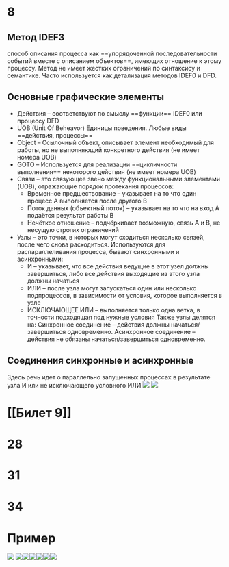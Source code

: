 # 8

## Метод IDEF3
способ описания процесса как ==упорядоченной последовательности событий вместе с описанием объектов==, имеющих отношение к этому процессу. Метод не имеет жестких ограничений по синтаксису и семантике. Часто используется как детализация методов IDEF0 и DFD.
## Основные графические элементы
- Действия – соответствуют по смыслу ==функции== IDEF0 или процессу DFD
- UOB (Unit Of Beheavor) Единицы поведения. Любые виды ==действия, процессы==
- Object – Ссылочный объект, описывает элемент необходимый для работы, но не выполняющий конкретного действия (не имеет номера UOB)
- GOTO – Используется для реализации ==цикличности выполнения== некоторого действия (не имеет номера UOB)
- Связи – это связующее звено между функциональными элементами (UOB), отражающие порядок протекания процессов:
	- Временное предшествование – указывает на то что один процесс A выполняется после другого B
	- Поток данных (объектный поток) – указывает на то что на вход A подаётся результат работы B
	- Нечёткое отношение – подчёркивает возможную, связь A и B, не несущую строгих ограничений
- Узлы – это точки, в которых могут сходиться несколько связей, после чего снова расходиться. Используются для распараллеливания процесса, бывают синхронными и асинхронными:
	- И – указывает, что все действия ведущие в этот узел должны завершиться, либо все действия выходящие из этого узла должны начаться
	- ИЛИ – после узла могут запускаться один или несколько подпроцессов, в зависимости от условия, которое выполняется в узле
	- ИСКЛЮЧАЮЩЕЕ ИЛИ – выполняется только одна ветка, в точности подходящая под нужные условия
Также узлы делятся на:
Синхронное соединение – действия должны начаться/завершиться одновременно.
Асинхронное соединение – действия не обязаны начаться/завершиться одновременно.
## Соединения синхронные и асинхронные
Здесь речь идет о параллельно запущенных процессах в результате узла И или не исключающего условного ИЛИ
![](attachment/07740baa21e63587890a6e42d1b37468.png)
![](attachment/5b93735e0363efa1362c652259ef4e4b.png)
# [[Билет 9]]
# 28
# 31
# 34

# Пример 
![](attachment/b90d14e68528adadf01cec4a8f22d73b.png)
![](attachment/d736bd34a1a66399823e4e9ce1ac4159.png)![](attachment/75e64093dc0dee00681ae2831a2cd04a.png)![](attachment/3b3314431adbdf037d721abf21dde9fb.png)![](attachment/881cfca469cdf63e26f21b977e7fdcd5.png)![](attachment/5ef7f4d8ff16f5572972f150715fe60c.png)![](attachment/49380ad5e0756448763b46db29f10a9e.png)